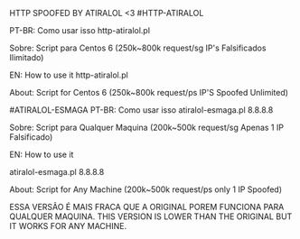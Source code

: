 HTTP SPOOFED BY ATIRALOL <3
#HTTP-ATIRALOL

PT-BR: Como usar isso
http-atiralol.pl <site> <threads> <sockets> <start ip> <end ip> <port>

Sobre: Script para Centos 6 (250k~800k request/sg IP's Falsificados Ilimitado)

EN: How to use it
http-atiralol.pl <site> <threads> <sockets> <start ip> <end ip> <port>

About:
Script for Centos 6 (250k~800k request/ps IP'S Spoofed Unlimited)

#ATIRALOL-ESMAGA
PT-BR: Como usar isso
atiralol-esmaga.pl <site> <threads> <sockets> 8.8.8.8

Sobre: Script para Qualquer Maquina (200k~500k request/sg Apenas 1 IP Falsificado)

EN: How to use it

atiralol-esmaga.pl <site> <threads> <sockets> 8.8.8.8

About:
Script for Any Machine (200k~500k request/ps only 1 IP Spoofed)

ESSA VERSÃO É MAIS FRACA QUE A ORIGINAL POREM FUNCIONA PARA QUALQUER MAQUINA.
THIS VERSION IS LOWER THAN THE ORIGINAL BUT IT WORKS FOR ANY MACHINE.
